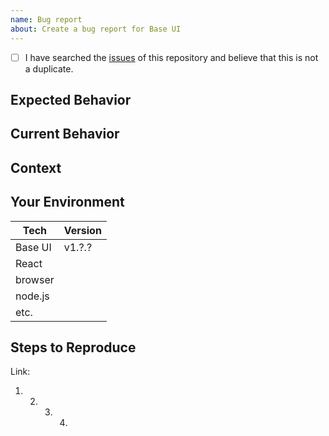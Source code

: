 ```yaml
---
name: Bug report
about: Create a bug report for Base UI
---
```


<!--- Provide a general summary of the issue in the Title above -->

<!--
    Thank you very much for contributing to Base UI by creating an issue! ❤️
    To avoid duplicate issues we ask you to check off the following list.
-->

* [ ] I have searched the [issues](https://github.com/uber-web/baseui/issues) of this repository and believe that this is not a duplicate.

## Expected Behavior

<!---
    Describe what should happen.
-->

## Current Behavior

<!---
    Describe what happens instead of the expected behavior.
-->

## Context

<!---
    What are you trying to accomplish? How has this issue affected you?
    Providing context helps us come up with a solution that is most useful in the real world.
-->

## Your Environment

<!--- Include as many relevant details about the environment with which you experienced the bug. -->

| Tech    | Version |
| ------- | ------- |
| Base UI | v1.?.?  |
| React   |         |
| browser |         |
| node.js |         |
| etc.    |         |

## Steps to Reproduce

<!---
    Provide a link to a live example (you can use codesandbox.io) and an unambiguous set of steps to reproduce this bug.
    Include code to reproduce, if relevant (which it most likely is).
-->

Link:

1.  2.  3.  4.
